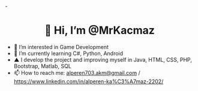 -<h1 align = "center"> 👋 Hi, I’m @MrKacmaz</h1>
- 👀 I’m interested in Game Development
- 🌱 I’m currently learning C#, Python, Android
- ▲ I develop the project and improving myself in Java, HTML, CSS, PHP, Bootstrap, Matlab, SQL
- 📫 How to reach me: alperen703.akm@gmail.com / https://www.linkedin.com/in/alperen-ka%C3%A7maz-2202/

<!---
MrKacmaz/MrKacmaz is a ✨ special ✨ repository because its `README.md` (this file) appears on your GitHub profile.
You can click the Preview link to take a look at your changes.
--->
